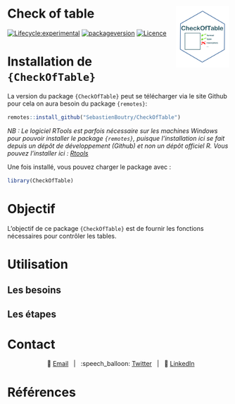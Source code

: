 
<!-- README.md is generated from README.Rmd. Please edit that file -->

# Check of table <img src='man/figures/logo.png' align="right" height="139" />

<!-- badges: start -->

[![Lifecycle:experimental](https://img.shields.io/badge/lifecycle-maturing-blue.svg)](https://www.tidyverse.org/lifecycle/#maturing)
[![packageversion](https://img.shields.io/badge/Package%20version-0.0.1-orange.svg?style=flat-square)](commits/master)
[![Licence](https://img.shields.io/badge/licence-GPL--3-blue.svg)](https://www.gnu.org/licenses/gpl-3.0.en.html)
<!-- [![R build status](https://github.com/SebastienBoutry/IBDL/workflows/R-CMD-check/badge.svg)](https://github.com/SebastienBoutry/IBDL/actions) -->
<!-- badges: end -->

# Installation de `{CheckOfTable}`

La version du package `{CheckOfTable}` peut se télécharger via le site
Github pour cela on aura besoin du package `{remotes}`:

``` r
remotes::install_github("SebastienBoutry/CheckOfTable")
```

*NB : Le logiciel RTools est parfois nécessaire sur les machines Windows
pour pouvoir installer le package `{remotes}`, puisque l’installation
ici se fait depuis un dépôt de développement (Github) et non un dépôt
officiel R. Vous pouvez l’installer ici :
[Rtools](https://cran.r-project.org/bin/windows/Rtools/)*

Une fois installé, vous pouvez charger le package avec :

``` r
library(CheckOfTable)
```

# Objectif

L’objectif de ce package `{CheckOfTable}` est de fournir les fonctions
nécessaires pour contrôler les tables.

# Utilisation

## Les besoins

## Les étapes

# Contact

<div align="center">

   :e-mail:
[Email](mailto:sebastien.boutry@inrae.fr)   \|   :speech\_balloon:
[Twitter](https://twitter.com/SebBoutry)   \|   :necktie:
[LinkedIn](https://www.linkedin.com/in/s%C3%A9bastien-boutry-4a77ba10/)

<!--
Quick Link
-->

</div>

# Références
